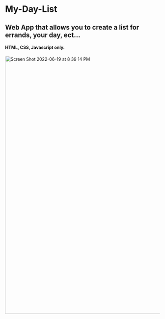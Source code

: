 # My-Day-List

## Web App that allows you to create a list for errands, your day, ect...

#### HTML, CSS, Javascript only. 

<img width="837" alt="Screen Shot 2022-06-19 at 8 39 14 PM" src="https://user-images.githubusercontent.com/52841881/174510782-294e0fb4-4dfa-476c-a7b9-8ed79b2ff9d9.png">
